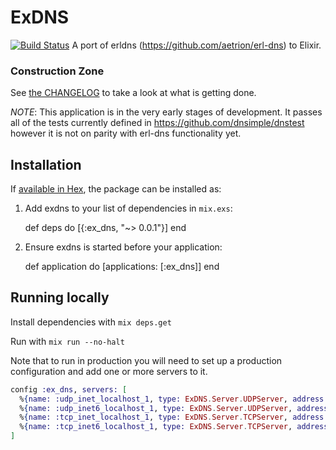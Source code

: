 # ExDNS

[![Build Status](https://api.travis-ci.org/dnsimple/exdns.svg?branch=master)](https://travis-ci.org/dnsimple/exdns/)
A port of erldns (https://github.com/aetrion/erl-dns) to Elixir.

### Construction Zone

See [the CHANGELOG](CHANGELOG) to take a look at what is getting done.

*NOTE*: This application is in the very early stages of development. It passes all of the tests currently defined in https://github.com/dnsimple/dnstest however it is not on parity with erl-dns functionality yet.

## Installation

If [available in Hex](https://hex.pm/docs/publish), the package can be installed as:

  1. Add exdns to your list of dependencies in `mix.exs`:

        def deps do
          [{:ex_dns, "~> 0.0.1"}]
        end

  2. Ensure exdns is started before your application:

        def application do
          [applications: [:ex_dns]]
        end

## Running locally

Install dependencies with `mix deps.get`

Run with `mix run --no-halt`

Note that to run in production you will need to set up a production configuration
and add one or more servers to it.

```Elixir
config :ex_dns, servers: [
  %{name: :udp_inet_localhost_1, type: ExDNS.Server.UDPServer, address: "127.0.0.1", port: 8053, family: :inet},
  %{name: :udp_inet6_localhost_1, type: ExDNS.Server.UDPServer, address: "::1", port: 8053, family: :inet6},
  %{name: :tcp_inet_localhost_1, type: ExDNS.Server.TCPServer, address: "127.0.0.1", port: 8053, family: :inet},
  %{name: :tcp_inet6_localhost_1, type: ExDNS.Server.TCPServer, address: "::1", port: 8053, family: :inet6}
]
```
